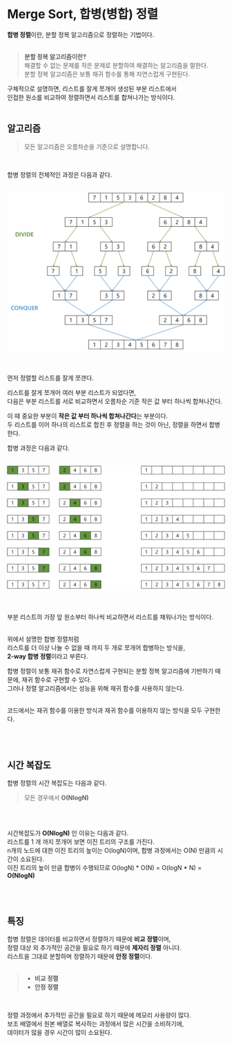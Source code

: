 # Merge Sort, 합병(병합) 정렬

**합병 정렬**이란, 분할 정복 알고리즘으로 정렬하는 기법이다.   
<br />

> **분할 정복 알고리즘이란?**   
> 해결할 수 없는 문제를 작은 문제로 분할하여 해결하는 알고리즘을 말한다.   
> 분할 정복 알고리즘은 보통 재귀 함수를 통해 자연스럽게 구현된다.

구체적으로 설명하면, 리스트를 잘게 쪼개어 생성된 부분 리스트에서   
인접한 원소를 비교하여 정렬하면서 리스트를 합쳐나가는 방식이다.   
<br />

## 알고리즘
> 모든 알고리즘은 오름차순을 기준으로 설명합니다.

<br />

합병 정렬의 전체적인 과정은 다음과 같다.
<br />
<br />

<div align="center">
    <img src="img/img.png" width="700px" />
    <br />
</div>
<br />
<br />

먼저 정렬할 리스트를 잘게 쪼갠다.
<br />

리스트를 잘게 쪼개어 여러 부분 리스트가 되었다면,   
다음은 부분 리스트를 서로 비교하면서 오름차순 기준 작은 값 부터 하나씩 합쳐나간다.
<br />

이 때 중요한 부분이 **작은 값 부터 하나씩 합쳐나간다**는 부분이다.   
두 리스트를 이어 하나의 리스트로 합친 후 정렬을 하는 것이 아닌, 정렬을 하면서 합병한다.
<br />

합병 과정은 다음과 같다.
<br />
<br />

<div align="center">
    <img src="img/img_1.png" width="700px" />
    <br />
</div>
<br />
<br />

부분 리스트의 가장 앞 원소부터 하나씩 비교하면서 리스트를 채워나가는 방식이다.
<br />
<br />

위에서 설명한 합병 정렬처럼   
리스트를 더 이상 나눌 수 없을 때 까지 두 개로 쪼개어 합병하는 방식을,   
**2-way 합병 정렬**이라고 부른다.
<br />

합병 정렬이 보통 재귀 함수로 자연스럽게 구현되는 분할 정복 알고리즘에 기반하기 때문에, 재귀 함수로 구현할 수 있다.   
그러나 정렬 알고리즘에서는 성능을 위해 재귀 함수를 사용하지 않는다.   
<br />

코드에서는 재귀 함수를 이용한 방식과 재귀 함수를 이용하지 않는 방식을 모두 구현한다.
<br />
<br />
<br />
<br />

## 시간 복잡도
합병 정렬의 시간 복잡도는 다음과 같다.
> 모든 경우에서 **O(NlogN)**

<br />
<br />

시간복잡도가 **O(NlogN)** 인 이유는 다음과 같다.   
리스트를 1 개 까지 쪼개어 보면 이진 트리의 구조를 가진다.   
n개의 노드에 대한 이진 트리의 높이는 O(logN)이며, 합병 과정에서는 O(N) 만큼의 시간이 소요된다.   
이진 트리의 높이 만큼 합병이 수행되므로 O(logN) * O(N) = O(logN * N) = **O(NlogN)**
<br />
<br />
<br />
<br />

## 특징
합병 정렬은 데이터를 비교하면서 정렬하기 때문에 **비교 정렬**이며,   
정렬 대상 외 추가적인 공간을 필요로 하기 때문에 **제자리 정렬** 아니다.   
리스트을 그대로 분할하며 정렬하기 때문에 **안정 정렬**이다.   
<br />

> - **비교 정렬**
> - **안정 정렬**

<br />
 
정렬 과정에서 추가적인 공간을 필요로 하기 때문에 메모리 사용량이 많다.   
보조 배열에서 원본 배열로 복사하는 과정에서 많은 시간을 소비하기에,   
데이터가 많을 경우 시간이 많이 소요된다.